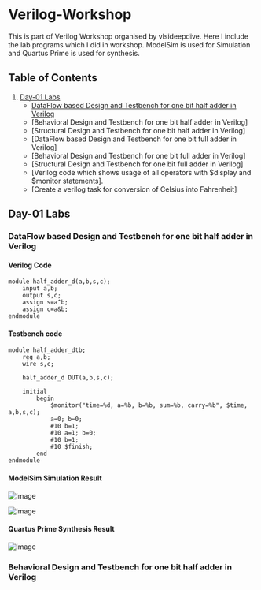# Verilog-Workshop
This is part of Verilog Workshop organised by vlsideepdive. Here I include the lab programs which I did in workshop. ModelSim is used for Simulation and Quartus Prime is used for synthesis. 

## Table of Contents
1. [Day-01 Labs](https://github.com/gsaisuresh/Verilog-Workshop-/blob/main/README.md#day-01-labs)
    - [DataFlow based Design and Testbench for one bit half adder in Verilog](https://github.com/gsaisuresh/Verilog-Workshop-/blob/main/README.md#dataflow-based-design-and-testbench-for-one-bit-half-adder-in-verilog)
    - [Behavioral Design and Testbench for one bit half adder in Verilog]
    - [Structural Design and Testbench for one bit half adder in Verilog]
    - [DataFlow based Design and Testbench for one bit full adder in Verilog]
    - [Behavioral Design and Testbench for one bit full adder in Verilog]
    - [Structural Design and Testbench for one bit full adder in Verilog]
    - [Verilog code which shows usage of all operators with $display and $monitor statements].
    - [Create a verilog task for conversion of Celsius into Fahrenheit]

## Day-01 Labs

### DataFlow based Design and Testbench for one bit half adder in Verilog

#### Verilog Code 
```
module half_adder_d(a,b,s,c);
	input a,b;
	output s,c;
	assign s=a^b;
	assign c=a&b;
endmodule
```

#### Testbench code
```
module half_adder_dtb;
	reg a,b;
	wire s,c;
	
	half_adder_d DUT(a,b,s,c);
	
	initial 
		begin
			$monitor("time=%d, a=%b, b=%b, sum=%b, carry=%b", $time, a,b,s,c);
			a=0; b=0;
			#10 b=1;
			#10 a=1; b=0;
			#10 b=1;
			#10 $finish;
		end
endmodule
```

#### ModelSim Simulation Result 

![image](https://github.com/gsaisuresh/Verilog-Workshop-/assets/135144937/a8bfe89c-ff03-42c9-944f-4f8ca2c6fd93)

![image](https://github.com/gsaisuresh/Verilog-Workshop-/assets/135144937/4e8424fd-81fa-49e0-91f3-2e6a24873762)

#### Quartus Prime Synthesis Result

![image](https://github.com/gsaisuresh/Verilog-Workshop-/assets/135144937/f3f0e37d-c047-4079-b8f1-5999091437f0)

### Behavioral Design and Testbench for one bit half adder in Verilog
